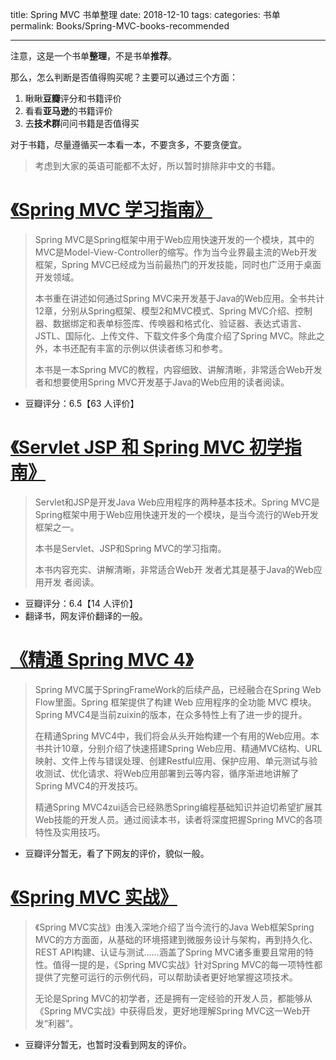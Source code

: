 title: Spring MVC 书单整理
date: 2018-12-10
tags:
categories: 书单
permalink: Books/Spring-MVC-books-recommended

-------

注意，这是一个书单**整理**，不是书单**推荐**。

那么，怎么判断是否值得购买呢？主要可以通过三个方面：

1. 瞅瞅**豆瓣**评分和书籍评价
2. 看看**亚马逊**的书籍评价
3. 去**技术群**问问书籍是否值得买

对于书籍，尽量遵循买一本看一本，不要贪多，不要贪便宜。

> 考虑到大家的英语可能都不太好，所以暂时排除非中文的书籍。

# [《Spring MVC 学习指南》](https://union-click.jd.com)

> Spring MVC是Spring框架中用于Web应用快速开发的一个模块，其中的MVC是Model-View-Controller的缩写。作为当今业界最主流的Web开发框架，Spring MVC已经成为当前最热门的开发技能，同时也广泛用于桌面开发领域。
> 
> 本书重在讲述如何通过Spring MVC来开发基于Java的Web应用。全书共计12章，分别从Spring框架、模型2和MVC模式、Spring MVC介绍、控制器、数据绑定和表单标签库、传唤器和格式化、验证器、表达式语言、JSTL、国际化、上传文件、下载文件多个角度介绍了Spring MVC。除此之外，本书还配有丰富的示例以供读者练习和参考。
> 
> 本书是一本Spring MVC的教程，内容细致、讲解清晰，非常适合Web开发者和想要使用Spring MVC开发基于Java的Web应用的读者阅读。

* 豆瓣评分：6.5【63 人评价】

# [《Servlet JSP 和 Spring MVC 初学指南》](https://union-click.jd.com)

> Servlet和JSP是开发Java Web应用程序的两种基本技术。Spring MVC是Spring框架中用于Web应用快速开发的一个模块，是当今流行的Web开发框架之一。 
> 
> 本书是Servlet、JSP和Spring MVC的学习指南。
> 
> 本书内容充实、讲解清晰，非常适合Web开 发者尤其是基于Java的Web应用开发 者阅读。 

* 豆瓣评分：6.4【14 人评价】
* 翻译书，网友评价翻译的一般。

# [《精通 Spring MVC 4》](https://union-click.jd.com)

> Spring MVC属于SpringFrameWork的后续产品，已经融合在Spring Web Flow里面。Spring 框架提供了构建 Web 应用程序的全功能 MVC 模块。Spring MVC4是当前zuixin的版本，在众多特性上有了进一步的提升。
> 
> 在精通Spring MVC4中，我们将会从头开始构建一个有用的Web应用。本书共计10章，分别介绍了快速搭建Spring Web应用、精通MVC结构、URL映射、文件上传与错误处理、创建Restful应用、保护应用、单元测试与验收测试、优化请求、将Web应用部署到云等内容，循序渐进地讲解了Spring MVC4的开发技巧。
> 
> 精通Spring MVC4zui适合已经熟悉Spring编程基础知识并迫切希望扩展其Web技能的开发人员。通过阅读本书，读者将深度把握Spring MVC的各项特性及实用技巧。

* 豆瓣评分暂无，看了下网友的评价，貌似一般。

# [《Spring MVC 实战》](https://union-click.jd.com)

> 《Spring MVC实战》由浅入深地介绍了当今流行的Java Web框架Spring MVC的方方面面，从基础的环境搭建到微服务设计与架构，再到持久化、REST API构建、认证与测试……涵盖了Spring MVC诸多重要且常用的特性。值得一提的是，《Spring MVC实战》针对Spring MVC的每一项特性都提供了完整可运行的示例代码，可以帮助读者更好地掌握这项技术。
> 
> 无论是Spring MVC的初学者，还是拥有一定经验的开发人员，都能够从《Spring MVC实战》中获得启发，更好地理解Spring MVC这一Web开发“利器”。

* 豆瓣评分暂无，也暂时没看到网友的评价。